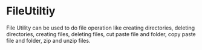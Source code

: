 # FileUtiltiy
File Utility can be used to do file operation like creating directories, deleting directories, creating files, deleting files, cut paste file and folder, copy paste file and folder, zip and unzip files.
